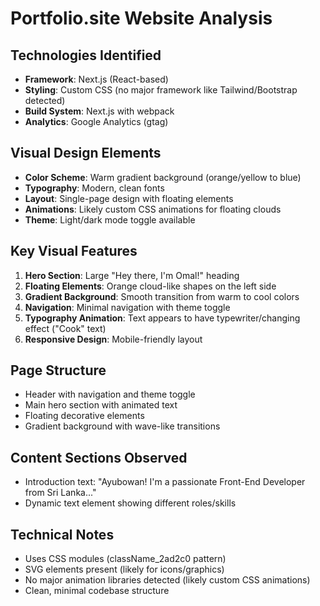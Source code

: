 # Portfolio.site Website Analysis

## Technologies Identified
- **Framework**: Next.js (React-based)
- **Styling**: Custom CSS (no major framework like Tailwind/Bootstrap detected)
- **Build System**: Next.js with webpack
- **Analytics**: Google Analytics (gtag)

## Visual Design Elements
- **Color Scheme**: Warm gradient background (orange/yellow to blue)
- **Typography**: Modern, clean fonts
- **Layout**: Single-page design with floating elements
- **Animations**: Likely custom CSS animations for floating clouds
- **Theme**: Light/dark mode toggle available

## Key Visual Features
1. **Hero Section**: Large "Hey there, I'm Omal!" heading
2. **Floating Elements**: Orange cloud-like shapes on the left side
3. **Gradient Background**: Smooth transition from warm to cool colors
4. **Navigation**: Minimal navigation with theme toggle
5. **Typography Animation**: Text appears to have typewriter/changing effect ("Cook" text)
6. **Responsive Design**: Mobile-friendly layout

## Page Structure
- Header with navigation and theme toggle
- Main hero section with animated text
- Floating decorative elements
- Gradient background with wave-like transitions

## Content Sections Observed
- Introduction text: "Ayubowan! I'm a passionate Front-End Developer from Sri Lanka..."
- Dynamic text element showing different roles/skills

## Technical Notes
- Uses CSS modules (className_2ad2c0 pattern)
- SVG elements present (likely for icons/graphics)
- No major animation libraries detected (likely custom CSS animations)
- Clean, minimal codebase structure

